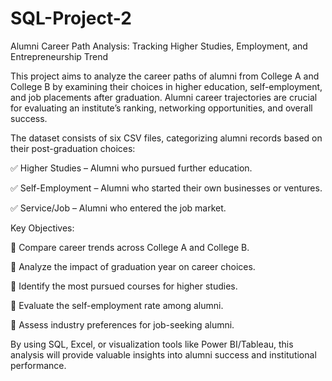 # SQL-Project-2
Alumni Career Path Analysis: Tracking Higher Studies, Employment, and Entrepreneurship Trend

This project aims to analyze the career paths of alumni from College A and College B by examining their choices in higher education, self-employment, and job placements after graduation. Alumni career trajectories are crucial for evaluating an institute’s ranking, networking opportunities, and overall success.

The dataset consists of six CSV files, categorizing alumni records based on their post-graduation choices:

✅ Higher Studies – Alumni who pursued further education.

✅ Self-Employment – Alumni who started their own businesses or ventures.

✅ Service/Job – Alumni who entered the job market.

Key Objectives:

🔹 Compare career trends across College A and College B.

🔹 Analyze the impact of graduation year on career choices.

🔹 Identify the most pursued courses for higher studies.

🔹 Evaluate the self-employment rate among alumni.

🔹 Assess industry preferences for job-seeking alumni.

By using SQL, Excel, or visualization tools like Power BI/Tableau, this analysis will provide valuable insights into alumni success and institutional performance.
